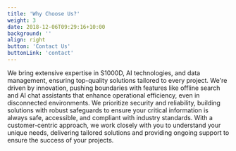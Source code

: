 ```yaml
---
title: 'Why Choose Us?'
weight: 3
date: 2018-12-06T09:29:16+10:00
background: ''
align: right
button: 'Contact Us'
buttonLink: 'contact'
---
```


We bring extensive expertise in S1000D, AI technologies, and data management, ensuring top-quality solutions tailored to every project. We're driven by innovation, pushing boundaries with features like offline search and AI chat assistants that enhance operational efficiency, even in disconnected environments. We prioritize security and reliability, building solutions with robust safeguards to ensure your critical information is always safe, accessible, and compliant with industry standards. With a customer-centric approach, we work closely with you to understand your unique needs, delivering tailored solutions and providing ongoing support to ensure the success of your projects.
